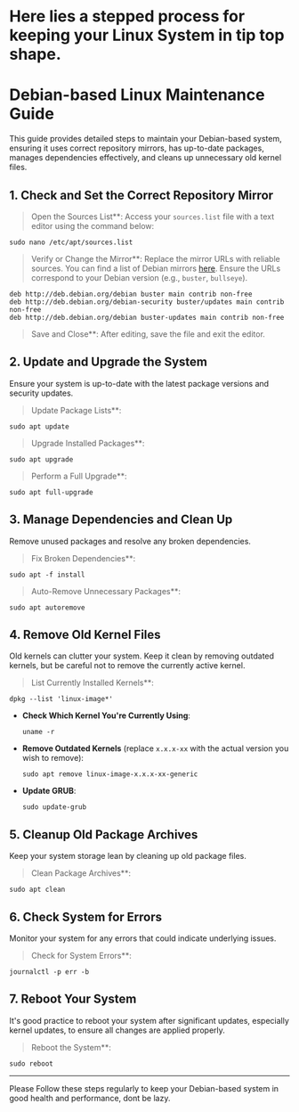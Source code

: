 # Here lies a stepped process for keeping your Linux System in tip top shape. 


# Debian-based Linux Maintenance Guide

This guide provides detailed steps to maintain your Debian-based system, ensuring it uses correct repository mirrors, has up-to-date packages, manages dependencies effectively, and cleans up unnecessary old kernel files.

## 1. Check and Set the Correct Repository Mirror

>Open the Sources List**: Access your `sources.list` file with a text editor using the command below:

  ```
  sudo nano /etc/apt/sources.list
  ```

>Verify or Change the Mirror**: Replace the mirror URLs with reliable sources. You can find a list of Debian mirrors [here](https://www.debian.org/mirror/list). Ensure the URLs correspond to your Debian version (e.g., `buster`, `bullseye`).

  ```
  deb http://deb.debian.org/debian buster main contrib non-free
  deb http://deb.debian.org/debian-security buster/updates main contrib non-free
  deb http://deb.debian.org/debian buster-updates main contrib non-free
  ```

>Save and Close**: After editing, save the file and exit the editor.

## 2. Update and Upgrade the System

Ensure your system is up-to-date with the latest package versions and security updates.

>Update Package Lists**:

  ```
  sudo apt update
  ```

>Upgrade Installed Packages**:

  ```
  sudo apt upgrade
  ```

>Perform a Full Upgrade**:

  ```
  sudo apt full-upgrade
  ```

## 3. Manage Dependencies and Clean Up

Remove unused packages and resolve any broken dependencies.

>Fix Broken Dependencies**:

  ``` 
  sudo apt -f install
  ```

>Auto-Remove Unnecessary Packages**:

  ```
  sudo apt autoremove
  ```

## 4. Remove Old Kernel Files

Old kernels can clutter your system. Keep it clean by removing outdated kernels, but be careful not to remove the currently active kernel.

>List Currently Installed Kernels**:

  ```
  dpkg --list 'linux-image*'
  ```

- **Check Which Kernel You're Currently Using**:

  ```
  uname -r
  ```

- **Remove Outdated Kernels** (replace `x.x.x-xx` with the actual version you wish to remove):

  ```
  sudo apt remove linux-image-x.x.x-xx-generic
  ```

- **Update GRUB**:

  ```
  sudo update-grub
  ```

## 5. Cleanup Old Package Archives

Keep your system storage lean by cleaning up old package files.

>Clean Package Archives**:

  ```
  sudo apt clean
  ```

## 6. Check System for Errors

Monitor your system for any errors that could indicate underlying issues.

>Check for System Errors**:

  ```
  journalctl -p err -b
  ```

## 7. Reboot Your System

It's good practice to reboot your system after significant updates, especially kernel updates, to ensure all changes are applied properly.

>Reboot the System**:

  ```
  sudo reboot
  ```

---

Please Follow these steps regularly to keep your Debian-based system in good health and performance, dont be lazy. 
```

